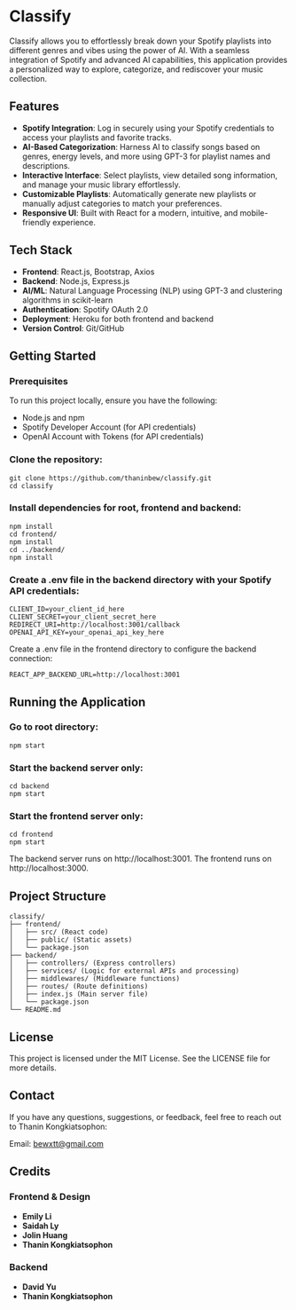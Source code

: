 # Classify
Classify allows you to effortlessly break down your Spotify playlists into different genres and vibes using the power of AI. With a seamless integration of Spotify and advanced AI capabilities, this application provides a personalized way to explore, categorize, and rediscover your music collection.


## Features
- **Spotify Integration**: Log in securely using your Spotify credentials to access your playlists and favorite tracks.  
- **AI-Based Categorization**: Harness AI to classify songs based on genres, energy levels, and more using GPT-3 for playlist names and descriptions.  
- **Interactive Interface**: Select playlists, view detailed song information, and manage your music library effortlessly.  
- **Customizable Playlists**: Automatically generate new playlists or manually adjust categories to match your preferences.  
- **Responsive UI**: Built with React for a modern, intuitive, and mobile-friendly experience.  


## Tech Stack
- **Frontend**: React.js, Bootstrap, Axios  
- **Backend**: Node.js, Express.js  
- **AI/ML**: Natural Language Processing (NLP) using GPT-3 and clustering algorithms in scikit-learn  
- **Authentication**: Spotify OAuth 2.0  
- **Deployment**: Heroku for both frontend and backend  
- **Version Control**: Git/GitHub  


## Getting Started

### Prerequisites
To run this project locally, ensure you have the following:
- Node.js and npm  
- Spotify Developer Account (for API credentials)
- OpenAI Account with Tokens (for API credentials)

### Clone the repository:
```
git clone https://github.com/thaninbew/classify.git
cd classify
```
### Install dependencies for root, frontend and backend:
```
npm install
cd frontend/
npm install
cd ../backend/
npm install
```
### Create a .env file in the backend directory with your Spotify API credentials:
```
CLIENT_ID=your_client_id_here
CLIENT_SECRET=your_client_secret_here
REDIRECT_URI=http://localhost:3001/callback
OPENAI_API_KEY=your_openai_api_key_here
```
Create a .env file in the frontend directory to configure the backend connection:
```
REACT_APP_BACKEND_URL=http://localhost:3001
```
## Running the Application

### Go to root directory:
```
npm start
```

### Start the backend server only:
```
cd backend
npm start
```
### Start the frontend server only:
```
cd frontend
npm start
```
The backend server runs on http://localhost:3001.
The frontend runs on http://localhost:3000.

## Project Structure
```
classify/
├── frontend/
│   ├── src/ (React code)
│   ├── public/ (Static assets)
│   └── package.json
├── backend/
│   ├── controllers/ (Express controllers)
│   ├── services/ (Logic for external APIs and processing)
│   ├── middlewares/ (Middleware functions)
│   ├── routes/ (Route definitions)
│   ├── index.js (Main server file)
│   └── package.json
└── README.md
```
## License
This project is licensed under the MIT License. See the LICENSE file for more details.

## Contact
If you have any questions, suggestions, or feedback, feel free to reach out to Thanin Kongkiatsophon:

Email: bewxtt@gmail.com

## Credits

### Frontend & Design
- **Emily Li**  
- **Saidah Ly**  
- **Jolin Huang**
- **Thanin Kongkiatsophon**  

### Backend
- **David Yu**  
- **Thanin Kongkiatsophon**  
